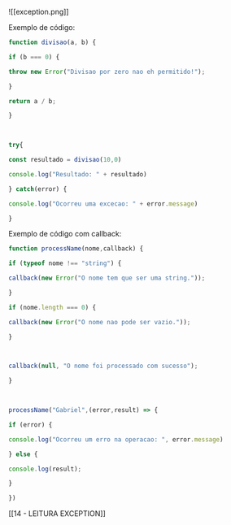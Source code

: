 ![[exception.png]]

Exemplo de código:

```javascript
function divisao(a, b) {

if (b === 0) {

throw new Error("Divisao por zero nao eh permitido!");

}

return a / b;

}

  

try{

const resultado = divisao(10,0)

console.log("Resultado: " + resultado)

} catch(error) {

console.log("Ocorreu uma excecao: " + error.message)

}
```

Exemplo de código com callback:
```javascript
function processName(nome,callback) {

if (typeof nome !== "string") {

callback(new Error("O nome tem que ser uma string."));

}

if (nome.length === 0) {

callback(new Error("O nome nao pode ser vazio."));

}

  

callback(null, "O nome foi processado com sucesso");

}

  

processName("Gabriel",(error,result) => {

if (error) {

console.log("Ocorreu um erro na operacao: ", error.message)

} else {

console.log(result);

}

})
```

[[14 - LEITURA EXCEPTION]]